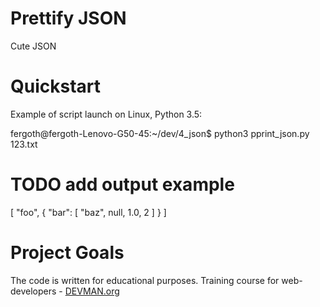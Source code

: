 # Prettify JSON

Cute JSON

# Quickstart

Example of script launch on Linux, Python 3.5:


fergoth@fergoth-Lenovo-G50-45:~/dev/4_json$ python3 pprint_json.py 123.txt
# TODO add output example

[
    "foo",
    {
        "bar": [
            "baz",
            null,
            1.0,
            2
        ]
    }
]
# Project Goals

The code is written for educational purposes. Training course for web-developers - [DEVMAN.org](https://devman.org)
